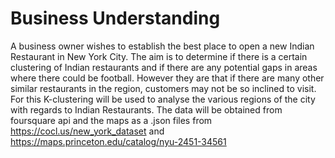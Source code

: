 # Business Understanding
A business owner wishes to establish the best place to open a new Indian Restaurant in New York City. The aim is to determine if there is a certain clustering of Indian restaurants and if there are any potential gaps in areas where there could be football.   However they are that if there are many other similar restaurants in the region, customers may not be so inclined to visit. 
For this K-clustering will be used to analyse the various regions of the city with regards to Indian Restaurants. The data will be obtained from foursquare api and the maps as a .json files from https://cocl.us/new_york_dataset and https://maps.princeton.edu/catalog/nyu-2451-34561
